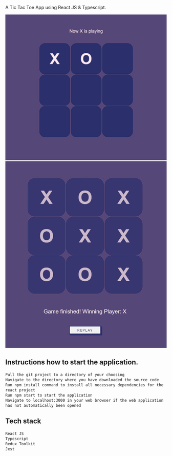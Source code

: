 A Tic Tac Toe App using React JS & Typescript. 

![Screenshot](/public/screenshot.JPG)
![Screenshot](/public/screenshot2.JPG)

## Instructions how to start the application.
	Pull the git project to a directory of your choosing
	Navigate to the directory where you have downloaded the source code
	Run npm install command to install all necessary dependencies for the react project 
	Run npm start to start the application
	Navigate to localhost:3000 in your web browser if the web application has not automatically been opened

## Tech stack
	React JS
	Typescript
	Redux Toolkit
	Jest